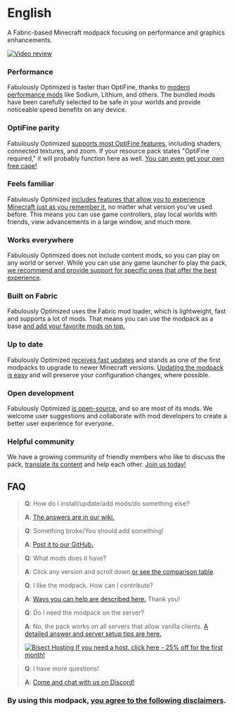 # English

A Fabric-based Minecraft modpack focusing on performance and graphics enhancements.

[![Video review](https://img.youtube.com/vi/bb8G9X5Q_4I/hqdefault.jpg)](https://www.youtube.com/watch?v=bb8G9X5Q_4I)

### Performance

Fabulously Optimized is faster than OptiFine, thanks to [modern performance mods][1] like Sodium, Lithium, and others. The bundled mods have been carefully selected to be safe in your worlds and provide noticeable speed benefits on any device.

### OptiFine parity

Fabulously Optimized [supports most OptiFine features][2], including shaders, connected textures, and zoom. If your resource pack states "OptiFine required," it will probably function here as well. [You can even get your own free cape!][3]

### Feels familiar

Fabulously Optimized [includes features that allow you to experience Minecraft just as you remember it][4], no matter what version you've used before. This means you can use game controllers, play local worlds with friends, view advancements in a large window, and much more. 

### Works everywhere

Fabulously Optimized does not include content mods, so you can play on any world or server. While you can use any game launcher to play the pack, [we recommend and provide support for specific ones that offer the best experience][5].

### Built on Fabric

Fabulously Optimized uses the Fabric mod loader, which is lightweight, fast and supports a lot of mods. That means you can use the modpack as a base [and add your favorite mods on top.][6]

### Up to date

Fabulously Optimized [receives fast updates][5] and stands as one of the first modpacks to upgrade to newer Minecraft versions. [Updating the modpack is easy][7] and will preserve your configuration changes, where possible.

### Open development

Fabulously Optimized [is open-source][8], and so are most of its mods. We welcome user suggestions and collaborate with mod developers to create a better user experience for everyone.

### Helpful community

We have a growing community of friendly members who like to discuss the pack, [translate its content][9] and help each other. [Join us today!][10]

## FAQ

> **Q**: How do I install/update/add mods/do something else?
> 
> **A**: [The answers are in our wiki.][11]


> **Q**: Something broke/You should add something!
> 
> **A**: [Post it to our GitHub.][8]


> **Q**: What mods does it have?
> 
> **A**: Click any version and scroll down [or see the comparison table][12].


> **Q**: I like the modpack. How can I contribute?
> 
> **A**: [Ways you can help are described here.][13] Thank you!


> **Q**: Do I need the modpack on the server?
> 
> **A**: No, the pack works on all servers that allow vanilla clients. [A detailed answer and server setup tips are here.][14]
> 
> [![Bisect Hosting](https://i.ibb.co/gr9mSxW/image.png) If you need a host, click here - 25% off for the first month!][15]


> **Q**: I have more questions!
> 
> **A**: [Come and chat with us on Discord!][10]

### By using this modpack, [you agree to the following disclaimers][15].

[1]: https://github.com/Fabulously-Optimized/fabulously-optimized/blob/main/INCLUDED-MODS.md#smooth
[2]: https://fabulously-optimized.gitbook.io/modpack/readme/give-up-optifine
[3]: https://fabulously-optimized.gitbook.io/modpack/readme/free-cape
[4]: https://github.com/Fabulously-Optimized/fabulously-optimized/blob/main/INCLUDED-MODS.md#functional
[5]: https://github.com/Fabulously-Optimized/fabulously-optimized#downloads
[6]: https://fabulously-optimized.gitbook.io/modpack/readme/adding-more-mods
[7]: https://fabulously-optimized.gitbook.io/modpack/readme/update-instructions
[8]: https://github.com/Fabulously-Optimized/fabulously-optimized
[9]: https://fabulously-optimized.gitbook.io/modpack/readme/language-support
[10]: https://fabulously-optimized.github.io/discord
[11]: https://fabulously-optimized.gitbook.io/modpack
[12]: https://github.com/Fabulously-Optimized/fabulously-optimized/blob/main/INCLUDED-MODS.md
[13]: https://github.com/Fabulously-Optimized/fabulously-optimized/blob/main/CONTRIBUTING.md
[14]: https://fabulously-optimized.gitbook.io/modpack/readme/server-setup
[15]: https://www.bisecthosting.com/clients/aff.php?aff=2604
[16]: https://github.com/Fabulously-Optimized/fabulously-optimized#disclaimers
